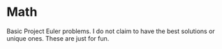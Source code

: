 # Math
Basic Project Euler problems. I do not claim to have the best solutions or unique ones. These are just for fun.
